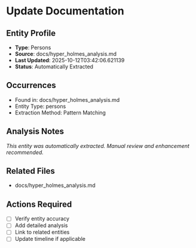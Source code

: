 # Update Documentation

## Entity Profile
- **Type**: Persons
- **Source**: docs/hyper_holmes_analysis.md
- **Last Updated**: 2025-10-12T03:42:06.621139
- **Status**: Automatically Extracted

## Occurrences
- Found in: docs/hyper_holmes_analysis.md
- Entity Type: persons
- Extraction Method: Pattern Matching

## Analysis Notes
*This entity was automatically extracted. Manual review and enhancement recommended.*

## Related Files
- docs/hyper_holmes_analysis.md

## Actions Required
- [ ] Verify entity accuracy
- [ ] Add detailed analysis
- [ ] Link to related entities
- [ ] Update timeline if applicable
